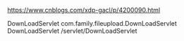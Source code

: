 https://www.cnblogs.com/xdp-gacl/p/4200090.html

<servlet>
      <servlet-name>DownLoadServlet</servlet-name>
      <servlet-class>com.family.fileupload.DownLoadServlet</servlet-class>
</servlet>
 
<servlet-mapping>
      <servlet-name>DownLoadServlet</servlet-name>
      <url-pattern>/servlet/DownLoadServlet</url-pattern>
</servlet-mapping>